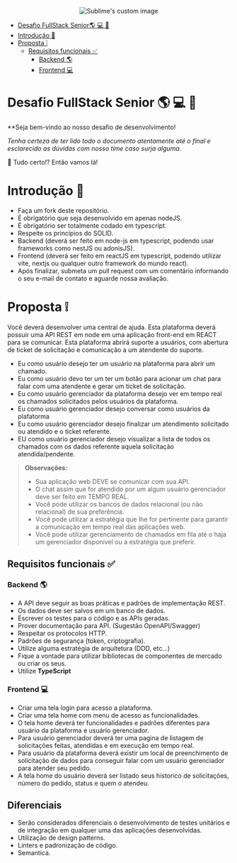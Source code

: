 <p align="center">
  <img src="https://i.postimg.cc/JnWV6rm6/download.png" alt="Sublime's custom image"/>
</p>


- [Desafio FullStack Senior:earth_americas: :computer: :iphone:](#desafio-fullstack-senior-earth_americas-computer-iphone)
- [Introdução :game_die:](#introdução-game_die)
- [Proposta	:grey_exclamation:](#proposta-grey_exclamation)
  - [Requisitos funcionais :white_check_mark:](#requisitos-funcionais-white_check_mark)
    - [Backend :earth_americas:](#backend-earth_americas)
    - [Frontend :computer:](#frontend-computer)




# Desafio FullStack Senior :earth_americas: :computer: :iphone:

**Seja bem-vindo ao nosso desafio de desenvolvimento!

*Tenha certeza de ter lido todo o documento atentamente até o final e esclarecido as dúvidas com nosso time caso surja alguma.*

:rocket: Tudo certo!?  Então vamos lá! 

# Introdução :game_die:

- Faça um fork deste repositório.
-	É obrigatório que seja desenvolvido em apenas nodeJS.
-	É obrigatório ser totalmente codado em typescript.
-	Respeite os princípios do SOLID.
-	Backend (deverá ser feito em node-js em typescript, podendo usar frameworks como nestJS ou adonisJS).
-	Frontend (deverá ser feito em reactJS em typescript, podendo utilizar vite, nextjs ou qualquer outro framework do mundo react).
-	Após finalizar, submeta um pull request com um comentário informando o seu e-mail de contato e aguarde nossa avaliação.

# Proposta :grey_exclamation:

Você deverá desenvolver uma central de ajuda. Esta plataforma deverá possuir uma API REST em node em uma aplicação front-end em REACT para se comunicar. Esta plataforma abrirá suporte a usuários, com abertura de ticket de solicitação e comunicação a um atendente do suporte.

- Eu como usuário desejo ter um usuário na plataforma para abrir um chamado.
- Eu como usuário devo ter um ter um botão para acionar um chat para falar com uma atendente e gerar um ticket de solicitação.
- Eu como usuário gerenciador da plataforma desejo ver em tempo real os chamados solicitados pelos usuários da plataforma.
- Eu como usuário gerenciador desejo conversar como usuários da plafatorma
- Eu como usuário gerenciador desejo finalizar um atendimento solicitado ou atendido e o ticket referente.
- EU como usuário gerenciador desejo visualizar a lista de todos os chamados com os dados referente aquela solicitação atendida/pendente.


> **Observações:**
> - Sua aplicação web DEVE se comunicar com sua API.
> - O chat assim que for atendido por um algum usuário gerenciador deve ser feito em TEMPO REAL.
> - Você pode utilizar os bancos de dados relacional (ou não relacional) de sua preferência.
> - Você pode utilizar a estratégia que lhe for pertinente para garantir a comunicação em tempo real das aplicações web.
> - Você pode utilizar gerenciamento de chamados em fila até o haja um gerenciador disponível ou a estratégia que preferir.

## Requisitos funcionais :white_check_mark:
### Backend :earth_americas:

- A API deve seguir as boas práticas e padrões de implementação REST.
- Os dados deve ser salvos em um banco de dados.
- Escrever os testes para o código e as APIs geradas.
- Prover documentação para API. (Sugestão OpenAPI/Swagger)
- Respeitar os protocolos HTTP.
- Padrões de segurança (token, criptografia).
- Utilize alguma estratégia de arquitetura (DDD, etc...)
- Fique a vontade para utilizar bibliotecas de componentes de mercado ou criar os seus.
- Utilize **TypeScript**

### Frontend :computer:

- Criar uma tela login para acesso a plataforma.
- Criar uma tela home com menu de acesso as funcionalidades.
- O tela home deverá ter funcionalidades e padrões diferentes para usuário da plataforma e usuário gerenciador.
- Para usuário gerenciador deverá ter uma pagina de listagem de solicitações feitas, atendidas e em execução em tempo real.
- Para usuário da plataforma deverá existir um local de preenchimento de solicitação de dados para conseguir falar com um usuário gerenciador para atender seu pedido.
- A tela home do usuário deverá ser listado seus historico de solicitações, número do pedido, status e quem o atendeu.


## Diferenciais
- Serão considerados diferenciais o desenvolvimento de testes unitários e de integração em qualquer uma das aplicações desenvolvidas.
- Utilização de design patterns.
- Linters e padronização de código.
- Semantica.







